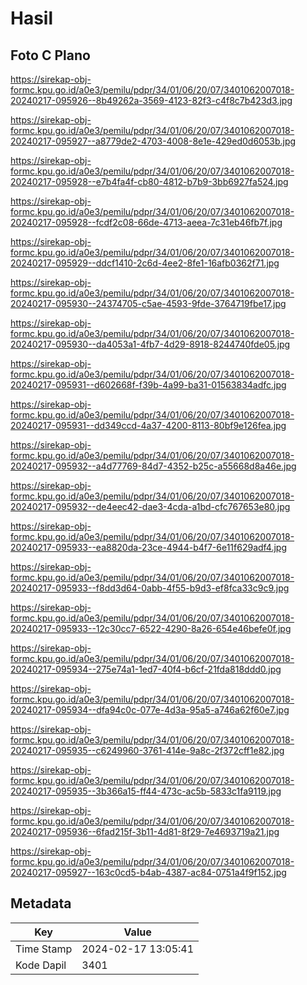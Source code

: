 # Hasil

## Foto C Plano

https://sirekap-obj-formc.kpu.go.id/a0e3/pemilu/pdpr/34/01/06/20/07/3401062007018-20240217-095926--8b49262a-3569-4123-82f3-c4f8c7b423d3.jpg

https://sirekap-obj-formc.kpu.go.id/a0e3/pemilu/pdpr/34/01/06/20/07/3401062007018-20240217-095927--a8779de2-4703-4008-8e1e-429ed0d6053b.jpg

https://sirekap-obj-formc.kpu.go.id/a0e3/pemilu/pdpr/34/01/06/20/07/3401062007018-20240217-095928--e7b4fa4f-cb80-4812-b7b9-3bb6927fa524.jpg

https://sirekap-obj-formc.kpu.go.id/a0e3/pemilu/pdpr/34/01/06/20/07/3401062007018-20240217-095928--fcdf2c08-66de-4713-aeea-7c31eb46fb7f.jpg

https://sirekap-obj-formc.kpu.go.id/a0e3/pemilu/pdpr/34/01/06/20/07/3401062007018-20240217-095929--ddcf1410-2c6d-4ee2-8fe1-16afb0362f71.jpg

https://sirekap-obj-formc.kpu.go.id/a0e3/pemilu/pdpr/34/01/06/20/07/3401062007018-20240217-095930--24374705-c5ae-4593-9fde-3764719fbe17.jpg

https://sirekap-obj-formc.kpu.go.id/a0e3/pemilu/pdpr/34/01/06/20/07/3401062007018-20240217-095930--da4053a1-4fb7-4d29-8918-8244740fde05.jpg

https://sirekap-obj-formc.kpu.go.id/a0e3/pemilu/pdpr/34/01/06/20/07/3401062007018-20240217-095931--d602668f-f39b-4a99-ba31-01563834adfc.jpg

https://sirekap-obj-formc.kpu.go.id/a0e3/pemilu/pdpr/34/01/06/20/07/3401062007018-20240217-095931--dd349ccd-4a37-4200-8113-80bf9e126fea.jpg

https://sirekap-obj-formc.kpu.go.id/a0e3/pemilu/pdpr/34/01/06/20/07/3401062007018-20240217-095932--a4d77769-84d7-4352-b25c-a55668d8a46e.jpg

https://sirekap-obj-formc.kpu.go.id/a0e3/pemilu/pdpr/34/01/06/20/07/3401062007018-20240217-095932--de4eec42-dae3-4cda-a1bd-cfc767653e80.jpg

https://sirekap-obj-formc.kpu.go.id/a0e3/pemilu/pdpr/34/01/06/20/07/3401062007018-20240217-095933--ea8820da-23ce-4944-b4f7-6e11f629adf4.jpg

https://sirekap-obj-formc.kpu.go.id/a0e3/pemilu/pdpr/34/01/06/20/07/3401062007018-20240217-095933--f8dd3d64-0abb-4f55-b9d3-ef8fca33c9c9.jpg

https://sirekap-obj-formc.kpu.go.id/a0e3/pemilu/pdpr/34/01/06/20/07/3401062007018-20240217-095933--12c30cc7-6522-4290-8a26-654e46befe0f.jpg

https://sirekap-obj-formc.kpu.go.id/a0e3/pemilu/pdpr/34/01/06/20/07/3401062007018-20240217-095934--275e74a1-1ed7-40f4-b6cf-21fda818ddd0.jpg

https://sirekap-obj-formc.kpu.go.id/a0e3/pemilu/pdpr/34/01/06/20/07/3401062007018-20240217-095934--dfa94c0c-077e-4d3a-95a5-a746a62f60e7.jpg

https://sirekap-obj-formc.kpu.go.id/a0e3/pemilu/pdpr/34/01/06/20/07/3401062007018-20240217-095935--c6249960-3761-414e-9a8c-2f372cff1e82.jpg

https://sirekap-obj-formc.kpu.go.id/a0e3/pemilu/pdpr/34/01/06/20/07/3401062007018-20240217-095935--3b366a15-ff44-473c-ac5b-5833c1fa9119.jpg

https://sirekap-obj-formc.kpu.go.id/a0e3/pemilu/pdpr/34/01/06/20/07/3401062007018-20240217-095936--6fad215f-3b11-4d81-8f29-7e4693719a21.jpg

https://sirekap-obj-formc.kpu.go.id/a0e3/pemilu/pdpr/34/01/06/20/07/3401062007018-20240217-095927--163c0cd5-b4ab-4387-ac84-0751a4f9f152.jpg


## Metadata

| Key        | Value               |
| ---------- | ------------------- |
| Time Stamp | 2024-02-17 13:05:41 |
| Kode Dapil | 3401                |



